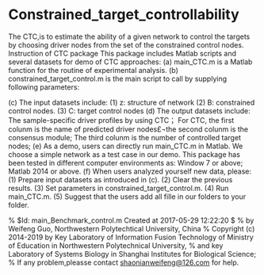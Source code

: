 # Constrained_target_controllability
The CTC,is to estimate the ability of a given network to control the targets by choosing driver nodes from the set of the constrained control nodes. 
Instruction of CTC package
This package includes Matlab scripts and several datasets for demo of CTC approaches:
(a)	main_CTC.m is a Matlab function for the routine of experimental analysis.
(b)	 constrained_target_control.m is the main script to call by supplying following parameters:
    
(c)  The input datasets include:
(1) z: structure of network 
(2) B: constrained control nodes.
(3) C: target control nodes
(d)  The output datasets include:
The sample-specific driver profiles by using CTC；
For CTC, the first colunm is the name of predicted driver nodes£¬the second colunm is the consensus module; The third colunm is the number of controlled target nodes; 
(e) As a demo, users can directly run main_CTC.m in Matlab. We choose a simple network as a test case in our demo. This package has been tested in different computer environments as: Window 7 or above; Matlab 2014 or above.
(f) When users analyzed yourself new data, please:
   (1) Prepare input datasets as introduced in (c).
   (2) Clear the previous results.
   (3) Set parameters in constrained_target_control.m.
   (4) Run main_CTC.m.
   (5) Suggest that the users add all fille in our folders to your folder.

%   $Id: main_Benchmark_control.m Created at 2017-05-29 12:22:20 $
%   by Weifeng Guo, Northwestern Polytechtical University, China
%   Copyright (c) 2014-2019 by Key Laboratory of Information Fusion Technology of Ministry of Education in Northwestern Polytechnical University,
%   and key Laboratory of Systems Biology in Shanghai Institutes for Biological Science; 
%   If any problem,pleasse contact shaonianweifeng@126.com for help.

